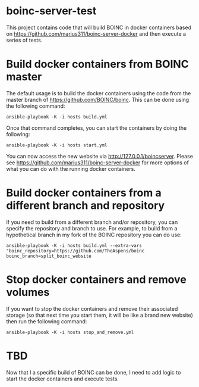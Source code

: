 # boinc-server-test
This project contains code that will build BOINC in docker containers based on https://github.com/marius311/boinc-server-docker and then execute a series of tests.

# Build docker containers from BOINC master
The default usage is to build the docker containers using the code from the master branch of https://github.com/BOINC/boinc.  This can be done using the following command:

```
ansible-playbook -K -i hosts build.yml
```

Once that command completes, you can start the containers by doing the following:
```
ansible-playbook -K -i hosts start.yml
```

You can now access the new website via http://127.0.0.1/boincserver.  Please see https://github.com/marius311/boinc-server-docker for more options of what you can do with the running docker containers.

# Build docker containers from a different branch and repository
If you need to build from a different branch and/or repository, you can specify the repository and branch to use.  For example, to build from a hypothetical branch in my fork of the BOINC repository you can do use:

```
ansible-playbook -K -i hosts build.yml --extra-vars "boinc_repository=https://github.com/TheAspens/boinc boinc_branch=split_boinc_website
```

# Stop docker containers and remove volumes
If you want to stop the docker containers and remove their associated storage (so that next time you start them, it will be like a brand new website) then run the following command:
```
ansible-playbook -K -i hosts stop_and_remove.yml
```

# TBD
Now that I a specific build of BOINC can be done, I need to add logic to start the docker containers and execute tests.  
